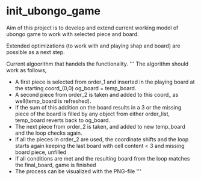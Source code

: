 # init_ubongo_game

Aim of this project is to develop and extend current working model of ubongo game to work with selected piece and board.


Extended optimizations (to work with and playing shap and board) are possible as a next step.


Current algoorithm that handels the functionality.
'''
The algorithm should work as follows,
- A first piece is selected from order_1 and inserted in the playing board at the starting coord_(0,0) og_board = temp_board.
- A second piece from order_2 is taken and added to this coord_ as well(temp_board is refreshed).
- If the sum of this addition on the board results in a 3 or the missing piece of the board is filled by any object from either order_list, temp_board reverts back to og_board. 
- The next piece from order_2 is taken, and added to new temp_board and the loop checks again.
- If all the pieces in order_2 are used, the coordinate shifts and the loop starts again keeping the last board with cell content < 3 and missing board piece, unfilled
- If all conditions are met and the resulting board from the loop matches the final_board, game is finished
- The process can be visualized with the PNG-file
'''
